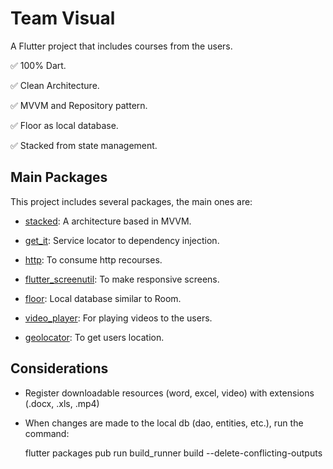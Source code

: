 # Team Visual

A Flutter project that includes courses from the users.

:white_check_mark: 100% Dart.

:white_check_mark: Clean Architecture.

:white_check_mark: MVVM and Repository pattern.

:white_check_mark: Floor as local database.

:white_check_mark: Stacked from state management.

## Main Packages

This project includes several packages, the main ones are:

-  [stacked](https://pub.dev/packages/stacked): A architecture based in MVVM.

-  [get_it](https://pub.dev/packages/get_it): Service locator to dependency injection.

-  [http](https://pub.dev/packages/http): To consume http recourses.

-  [flutter_screenutil](https://pub.dev/packages/flutter_screenutil): To make responsive screens.

-  [floor](https://pub.dev/packages/floor): Local database similar to Room.

-  [video_player](https://pub.dev/packages/video_player): For playing videos to the users.

-  [geolocator](https://pub.dev/packages/geolocator): To get users location.

## Considerations

- Register downloadable resources (word, excel, video) with extensions (.docx, .xls, .mp4)

- When changes are made to the local db (dao, entities, etc.), run the command:

    flutter packages pub run build_runner build --delete-conflicting-outputs
